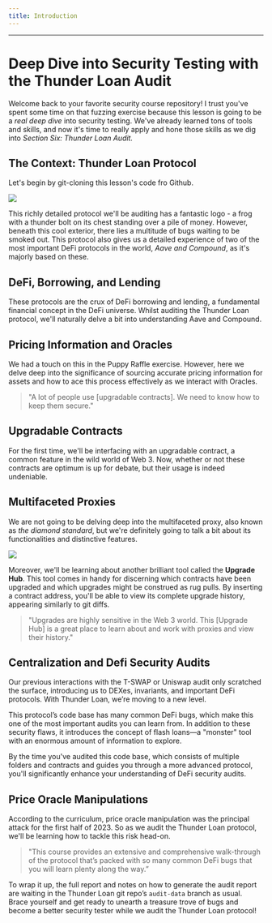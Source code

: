 ```yaml
---
title: Introduction
---
```




---

# Deep Dive into Security Testing with the Thunder Loan Audit

Welcome back to your favorite security course repository! I trust you've spent some time on that fuzzing exercise because this lesson is going to be a _real deep dive_ into security testing. We've already learned tons of tools and skills, and now it's time to really apply and hone those skills as we dig into _Section Six: Thunder Loan Audit._

## The Context: Thunder Loan Protocol

Let's begin by git-cloning this lesson's code fro Github.

![](https://cdn.videotap.com/iLoskdCcOE28WEUkiXTF-68.76.png)

This richly detailed protocol we'll be auditing has a fantastic logo - a frog with a thunder bolt on its chest standing over a pile of money. However, beneath this cool exterior, there lies a multitude of bugs waiting to be smoked out. This protocol also gives us a detailed experience of two of the most important DeFi protocols in the world, _Aave and Compound_, as it's majorly based on these.

## DeFi, Borrowing, and Lending

These protocols are the crux of DeFi borrowing and lending, a fundamental financial concept in the DeFi universe. Whilst auditing the Thunder Loan protocol, we'll naturally delve a bit into understanding Aave and Compound.

## Pricing Information and Oracles

We had a touch on this in the Puppy Raffle exercise. However, here we delve deep into the significance of sourcing accurate pricing information for assets and how to ace this process effectively as we interact with Oracles.

> "A lot of people use \[upgradable contracts\]. We need to know how to keep them secure."

## Upgradable Contracts

For the first time, we'll be interfacing with an upgradable contract, a common feature in the wild world of Web 3. Now, whether or not these contracts are optimum is up for debate, but their usage is indeed undeniable.

## Multifaceted Proxies

We are not going to be delving deep into the multifaceted proxy, also known as _the diamond standard_, but we're definitely going to talk a bit about its functionalities and distinctive features.

![](https://cdn.videotap.com/bnzGy4zQOk9RwQjEXVOh-189.08.png)

Moreover, we'll be learning about another brilliant tool called the **Upgrade Hub**. This tool comes in handy for discerning which contracts have been upgraded and which upgrades might be construed as rug pulls. By inserting a contract address, you'll be able to view its complete upgrade history, appearing similarly to git diffs.

> "Upgrades are highly sensitive in the Web 3 world. This \[Upgrade Hub\] is a great place to learn about and work with proxies and view their history."

## Centralization and Defi Security Audits

Our previous interactions with the T-SWAP or Uniswap audit only scratched the surface, introducing us to DEXes, invariants, and important DeFi protocols. With Thunder Loan, we’re moving to a new level.

This protocol’s code base has many common DeFi bugs, which make this one of the most important audits you can learn from. In addition to these security flaws, it introduces the concept of flash loans—a "monster" tool with an enormous amount of information to explore.

By the time you've audited this code base, which consists of multiple folders and contracts and guides you through a more advanced protocol, you'll significantly enhance your understanding of DeFi security audits.

## Price Oracle Manipulations

According to the curriculum, price oracle manipulation was the principal attack for the first half of 2023. So as we audit the Thunder Loan protocol, we'll be learning how to tackle this risk head-on.

> "This course provides an extensive and comprehensive walk-through of the protocol that’s packed with so many common DeFi bugs that you will learn plenty along the way.”

To wrap it up, the full report and notes on how to generate the audit report are waiting in the Thunder Loan git repo’s `audit-data` branch as usual. Brace yourself and get ready to unearth a treasure trove of bugs and become a better security tester while we audit the Thunder Loan protocol!
